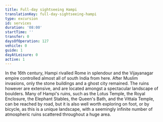 ```yaml
---
title: Full-day sightseeing Hampi
translationKey: full-day-sightseeing-hampi
type: excursion
id: services
duration: '08:00'
startTime: ''
transfer: 0
daysOfOperation: 127
vehicle: 0
guide: 1
dayAtLeisure: 0
active: 1
---
```

In the 16th century, Hampi rivalled Rome in splendour and the Vijayanagar empire controlled almost all of south India from here. After Muslim invasions, only the stone buildings and a ghost city remained. The ruins however are extensive, and are located amongst a spectacular landscape of boulders. Many of Hampi's ruins, such as the Lotus Temple, the Royal Enclosure, the Elephant Stables, the Queen's Bath, and the Vittala Temple, can be reached by road, but it is also well worth exploring on foot, or by bicycle, as this is a unique landscape, with a seemingly infinite number of atmospheric ruins scattered throughout a huge area.